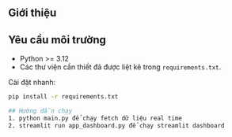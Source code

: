 ## Giới thiệu

## Yêu cầu môi trường
- Python >= 3.12  
- Các thư viện cần thiết đã được liệt kê trong `requirements.txt`.  

Cài đặt nhanh:  
```bash
pip install -r requirements.txt

## Hướng dẫn chạy
1. python main.py để chạy fetch dữ liệu real time
2. streamlit run app_dashboard.py để chạy streamlit dashboard 
